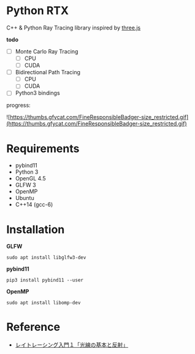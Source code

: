 # Python RTX

C++ & Python Ray Tracing library inspired by [three.js](https://github.com/mrdoob/three.js/)

**todo**

- [ ] Monte Carlo Ray Tracing
    - [ ] CPU
    - [ ] CUDA
- [ ] Bidirectional Path Tracing
    - [ ] CPU
    - [ ] CUDA
- [ ] Python3 bindings

progress:

![https://thumbs.gfycat.com/FineResponsibleBadger-size_restricted.gif](https://thumbs.gfycat.com/FineResponsibleBadger-size_restricted.gif)

# Requirements

- pybind11
- Python 3
- OpenGL 4.5
- GLFW 3
- OpenMP
- Ubuntu
- C++14 (gcc-6)

# Installation

**GLFW**

```
sudo apt install libglfw3-dev
```

**pybind11**

```
pip3 install pybind11 --user
```

**OpenMP**

```
sudo apt install libomp-dev
```

# Reference

- [レイトレーシング入門１「光線の基本と反射」](https://qiita.com/mebiusbox2/items/89e2db3b24e4c39502fe)